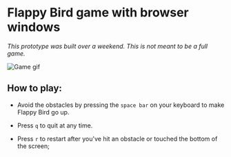 # Flappy Bird game with browser windows

*This prototype was built over a weekend. This is not meant to be a full game.*

![Game gif](flappy-demo.gif)

## How to play:

* Avoid the obstacles by pressing the `space bar` on your keyboard to make Flappy Bird go up.

* Press `q` to quit at any time.

* Press `r` to restart after you've hit an obstacle or touched the bottom of the screen;



